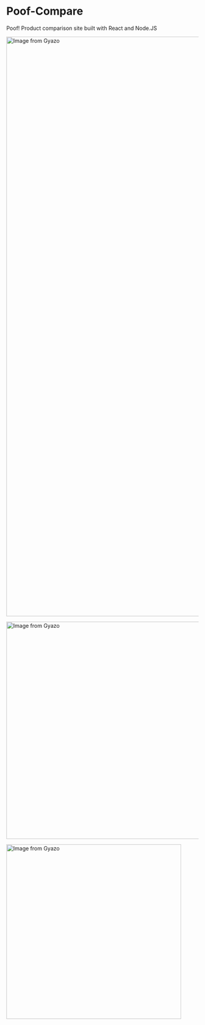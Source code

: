 # Poof-Compare
Poof! Product comparison site built with React and Node.JS

<a href="https://gyazo.com/cc6ae0080c3ebde694f087f2c96c2ae8"><img src="https://i.gyazo.com/cc6ae0080c3ebde694f087f2c96c2ae8.jpg" alt="Image from Gyazo" width="1519.6"/></a>

<a href="https://gyazo.com/a39cf583a52e1bc5190dd13776a45906"><img src="https://i.gyazo.com/a39cf583a52e1bc5190dd13776a45906.png" alt="Image from Gyazo" width="570.4"/></a>

<a href="https://gyazo.com/3a283efb2397cdebe9596063f36f23a3"><img src="https://i.gyazo.com/3a283efb2397cdebe9596063f36f23a3.png" alt="Image from Gyazo" width="458.4"/></a>
